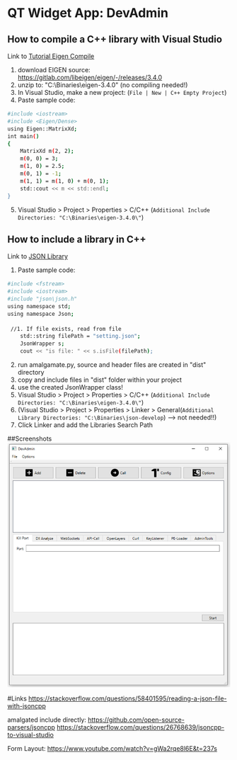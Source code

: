 # QT Widget App: DevAdmin

## How to compile a C++ library with Visual Studio
Link to  [Tutorial Eigen Compile](https://eigen.tuxfamily.org/dox/GettingStarted.html)
1.  download EIGEN source: https://gitlab.com/libeigen/eigen/-/releases/3.4.0
2.  unzip to: "C:\Binaries\eigen-3.4.0" (no compiling needed!)
3.  In Visual Studio, make a new project: (`File | New | C++ Empty Project`)
4.  Paste sample code:
```sh
#include <iostream>
#include <Eigen/Dense>
using Eigen::MatrixXd;
int main()
{
    MatrixXd m(2, 2);
    m(0, 0) = 3;
    m(1, 0) = 2.5;
    m(0, 1) = -1;
    m(1, 1) = m(1, 0) + m(0, 1);
    std::cout << m << std::endl;
}
```
5.  Visual Studio > Project > Properties > C/C++ (`Additional Include Directories: "C:\Binaries\eigen-3.4.0\"`)

## How to include a library in C++
Link to  [JSON Library](https://github.com/open-source-parsers/jsoncpp)
1.  Paste sample code:
```sh
#include <fstream>
#include <iostream>
#include "json\json.h"
using namespace std;
using namespace Json;

 //1. If file exists, read from file
    std::string filePath = "setting.json";
    JsonWrapper s;
    cout << "is file: " << s.isFile(filePath);

```
2. run amalgamate.py, source and header files are created in "dist" directory
3. copy and include files in "dist" folder within your project
4. use the created JsonWrapper class!
5.  Visual Studio > Project > Properties > C/C++ (`Additional Include Directories: "C:\Binaries\eigen-3.4.0\"`)
6. (Visual Studio > Project > Properties > Linker > General(`Additional Library Directories: "C:\Binaries\json-develop`) --> not needed!!)
7.  Click Linker and add the Libraries Search Path

##Screenshots
<img src="./screenshots/Gui.png" width="600">

#Links
https://stackoverflow.com/questions/58401595/reading-a-json-file-with-jsoncpp

amalgated include directly:
https://github.com/open-source-parsers/jsoncpp
https://stackoverflow.com/questions/26768639/jsoncpp-to-visual-studio

Form Layout:
https://www.youtube.com/watch?v=gWa2rqe8l6E&t=237s
